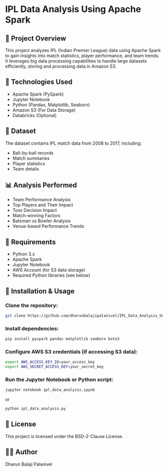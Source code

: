 # IPL Data Analysis Using Apache Spark

## 📌 Project Overview
This project analyzes IPL (Indian Premier League) data using Apache Spark to gain insights into match statistics, player performance, and team trends. It leverages big data processing capabilities to handle large datasets efficiently, storing and processing data in Amazon S3.

## 🔧 Technologies Used
- Apache Spark (PySpark)
- Jupyter Notebook
- Python (Pandas, Matplotlib, Seaborn)
- Amazon S3 (For Data Storage)
- Databricks (Optional)

## 📂 Dataset
The dataset contains IPL match data from 2008 to 2017, including:
- Ball-by-ball records
- Match summaries
- Player statistics
- Team details

## 📊 Analysis Performed
- Team Performance Analysis
- Top Players and Their Impact
- Toss Decision Impact
- Match-winning Factors
- Batsman vs Bowler Analysis
- Venue-based Performance Trends

## 📌 Requirements
- Python 3.x
- Apache Spark
- Jupyter Notebook
- AWS Account (for S3 data storage)
- Required Python libraries (see below)

## 🚀 Installation & Usage
### Clone the repository:
```sh
git clone https://github.com/dharunbalajipalanivel/IPL_Data_Analysis_Using_Apache_Spark.git
```

### Install dependencies:
```sh
pip install pyspark pandas matplotlib seaborn boto3
```

### Configure AWS S3 credentials (if accessing S3 data):
```sh
export AWS_ACCESS_KEY_ID=your_access_key
export AWS_SECRET_ACCESS_KEY=your_secret_key
```

### Run the Jupyter Notebook or Python script:
```sh
jupyter notebook ipl_data_analysis.ipynb
```
or
```sh
python ipl_data_analysis.py
```

## 📜 License
This project is licensed under the BSD-2-Clause License.

## 👨‍💻 Author
Dharun Balaji Palanivel
